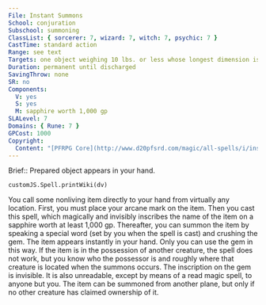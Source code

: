 ```yaml
---
File: Instant Summons
School: conjuration
Subschool: summoning
ClassList: { sorcerer: 7, wizard: 7, witch: 7, psychic: 7 }
CastTime: standard action
Range: see text
Targets: one object weighing 10 lbs. or less whose longest dimension is 6 ft. or less
Duration: permanent until discharged
SavingThrow: none
SR: no
Components:
  V: yes
  S: yes
  M: sapphire worth 1,000 gp
SLALevel: 7
Domains: { Rune: 7 }
GPCost: 1000
Copyright:
  Content: "[PFRPG Core](http://www.d20pfsrd.com/magic/all-spells/i/instant-summons)"
---
```

Brief:: Prepared object appears in your hand.

```dataviewjs
customJS.Spell.printWiki(dv)
```

You call some nonliving item directly to your hand from virtually any location.  First, you must place your arcane mark on the item. Then you cast this spell, which magically and invisibly inscribes the name of the item on a sapphire worth at least 1,000 gp. Thereafter, you can summon the item by speaking a special word (set by you when the spell is cast) and crushing the gem. The item appears instantly in your hand. Only you can use the gem in this way.  If the item is in the possession of another creature, the spell does not work, but you know who the possessor is and roughly where that creature is located when the summons occurs.  The inscription on the gem is invisible. It is also unreadable, except by means of a read magic spell, to anyone but you.  The item can be summoned from another plane, but only if no other creature has claimed ownership of it.
